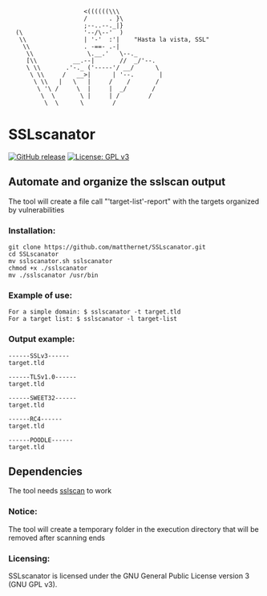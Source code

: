 ```shell              ______
                     <((((((\\\
                     /      . }\
                     ;--..--._|}
  (\                 '--/\--'  )
   \\                | '-'  :'|    "Hasta la vista, SSL"
    \\               . -==- .-|
     \\               \.__.'   \--._
     [\\          __.--|       //  _/'--.
     \ \\       .'-._ ('-----'/ __/      \
      \ \\     /   __>|      | '--.       |
       \ \\   |   \   |     /    /       /
        \ '\ /     \  |     |  _/       /
         \  \       \ |     | /        /
          \  \      \        /
```
# SSLscanator
[![GitHub release](https://img.shields.io/github/v/release/matthernet/sslscanator)](https://github.com/matthernet/sslscanator/releases/)
[![License: GPL v3](https://img.shields.io/github/license/matthernet/SSLscanator)](https://img.shields.io/github/license/matthernet/SSLscanator)

## Automate and organize the sslscan output

The tool will create a file call "'target-list'-report" with the targets organized by vulnerabilities

### Installation:
    git clone https://github.com/matthernet/SSLscanator.git
    cd SSLscanator
    mv sslscanator.sh sslscanator
    chmod +x ./sslscanator
    mv ./sslscanator /usr/bin

### Example of use:
    For a simple domain: $ sslscanator -t target.tld
    For a target list: $ sslscanator -l target-list

### Output example:
    
    ------SSLv3------
    target.tld

    ------TLSv1.0------
    target.tld

    ------SWEET32------
    target.tld

    ------RC4------
    target.tld
 
    ------POODLE------
    target.tld
 
## Dependencies

The tool needs [sslscan](https://github.com/rbsec/sslscan) to work

### Notice:

The tool will create a temporary folder in the execution directory that will be removed after scanning ends

### Licensing:

SSLscanator is licensed under the GNU General Public License version 3 (GNU GPL v3).
